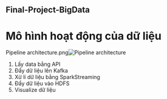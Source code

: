 ## Final-Project-BigData

# Mô hình hoạt động của dữ liệu
Pipeline architecture.png![Pipeline architecture](https://user-images.githubusercontent.com/69194434/184597524-cac45dc8-e4bb-4683-bcb1-1519d4c054ba.png)
1. Lấy data bằng API
2. Đẩy dữ liệu lên Kafka
3. Xử lí dữ liệu bằng SparkStreaming
4. Đẩy dữ liệu vào HDFS
5. Visualize dữ liệu
